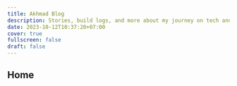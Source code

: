 ```yaml
---
title: Akhmad Blog
description: Stories, build logs, and more about my journey on tech and programming; Also random things I just want to write ✌️.
date: 2023-10-12T10:37:20+07:00
cover: true
fullscreen: false
draft: false
---
```


## Home
<!-- This will be just a placeholder hahaha -->
<!-- Since, the content of this homepage is created directly in the template -->
<!-- maybe later i will use this file properly -->
<!-- but for now, let it be~ -->
